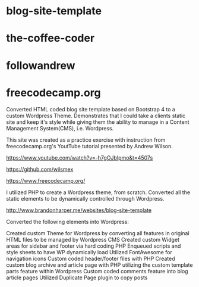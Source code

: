 # blog-site-template
# the-coffee-coder
# followandrew
# freecodecamp.org

Converted HTML coded blog site template based on Bootstrap 4 to a custom Wordpress Theme.  Demonstrates that I could take a clients static site and keep it's style while giving them the ability to manage in a Content Management System(CMS), i.e. Wordpress.

This site was created as a practice exercise with instruction from freecodecamp.org's YoutTube tutorial presented by Andrew Wilson.

https://www.youtube.com/watch?v=-h7gOJbIpmo&t=4507s

https://github.com/wilsmex

https://www.freecodecamp.org/

I utilized PHP to create a Wordpress theme, from scratch. Converted all the static elements to be dynamically controlled through Wordpress.

http://www.brandonharper.me/websites/blog-site-template

Converted the following elements into Wordpress:

Created custom Theme for Wordpress by converting all features in original HTML files to be managed by Wordpress CMS
Created custom Widget areas for sidebar and footer via hard coding PHP
Enqueued scripts and style sheets to have WP dynamically load
Utilized FontAwesome for navigation icons
Custom coded header/footer files with PHP
Created custom blog archive and article page with PHP utilizing the custom template parts feature within Wordpress
Custom coded comments feature into blog article pages
Utilized Duplicate Page plugin to copy posts

